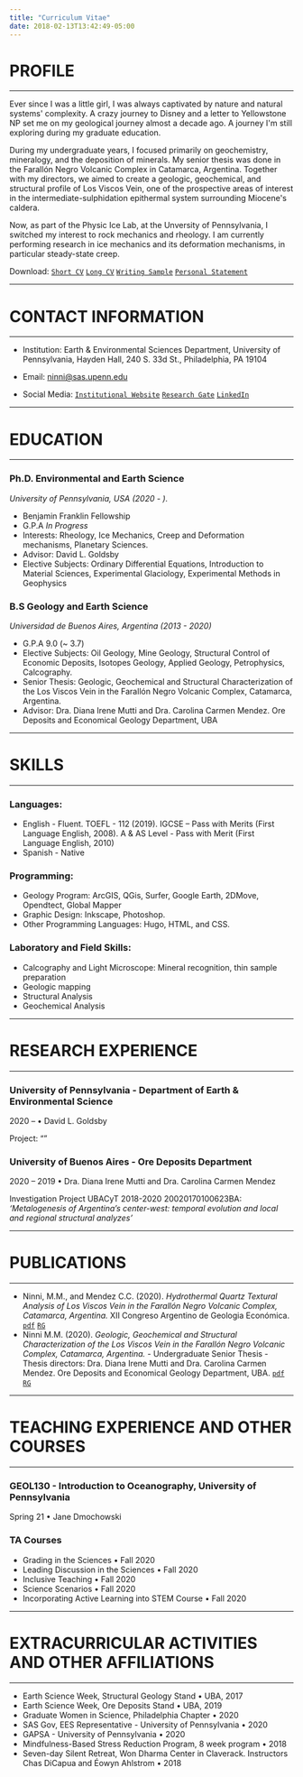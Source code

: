 ```yaml
---
title: "Curriculum Vitae"
date: 2018-02-13T13:42:49-05:00
---
```

# PROFILE
--------------------------------------------------------------------------------
Ever since I was a little girl, I was always captivated by nature and natural systems' complexity. A crazy journey to Disney and a letter to Yellowstone NP set me on my geological journey almost a decade ago. A journey I'm still exploring during my graduate education.

During my undergraduate years, I focused primarily on geochemistry, mineralogy, and the deposition of minerals. My senior thesis was done in the Farallón Negro Volcanic Complex in Catamarca, Argentina. Together with my directors, we aimed to create a geologic, geochemical, and structural profile of Los Viscos Vein, one of the prospective areas of interest in the intermediate-sulphidation epithermal system surrounding Miocene's caldera.  

Now, as part of the Physic Ice Lab, at the Unversity of Pennsylvania, I switched my interest to rock mechanics and rheology. I am currently performing research in ice mechanics and its deformation mechanisms, in particular steady-state creep.

Download: [`Short CV`](https://drive.google.com/file/d/1AVizv-uvsVK6Z8Sf1RN0Sz-Eu3gjGHRL/view?usp=sharing) [`Long CV`](https://drive.google.com/file/d/1Ad_x0EcOquVG9TRuBaA-sJOKqFWFA9SM/view?usp=sharing) [`Writing Sample`](https://drive.google.com/file/d/1AQquO7o9SADyCwJRBT_xQ3ZKgr2SbgVJ/view?usp=sharing) [`Personal Statement`](https://drive.google.com/file/d/1Aeb7YFN4aauvhaHiqcBkv-UthhCOpZ2i/view?usp=sharing)

----------------------------------------------------------

# CONTACT INFORMATION
----------------------------------------------------------
* Institution: Earth & Environmental Sciences Department, University of Pennsylvania, Hayden Hall, 240 S. 33d St., Philadelphia, PA 19104

* Email: ninni@sas.upenn.edu

* Social Media: [`Institutional Website`](http://earth.sas.upenn.edu/people/maria-micaela-ninni)  [`Research Gate`](http://researchgate.net/profile/maria_ninni)  [`LinkedIn`](http://linkedin.com/in/mninni)
----------------------------------------------------------
# EDUCATION
----------------------------------------------------------

### Ph.D. Environmental and Earth Science
*University of Pennsylvania, USA (2020 - ).*
- Benjamin Franklin Fellowship
- G.P.A *In Progress*
- Interests: Rheology, Ice Mechanics, Creep and Deformation mechanisms, Planetary Sciences. 
- Advisor: David L. Goldsby
- Elective Subjects: Ordinary Differential Equations, Introduction to Material Sciences, Experimental Glaciology, Experimental Methods in Geophysics

### B.S Geology and Earth Science
*Universidad de Buenos Aires, Argentina  (2013 - 2020)*
- G.P.A 9.0 (~ 3.7)
- Elective Subjects: Oil Geology, Mine Geology, Structural Control of Economic Deposits, Isotopes Geology, Applied Geology, Petrophysics, Calcography. 
- Senior Thesis: Geologic, Geochemical and Structural Characterization of the Los Viscos Vein in the Farallón Negro Volcanic Complex, Catamarca, Argentina. 
- Advisor: Dra. Diana Irene Mutti and Dra. Carolina Carmen Mendez. Ore Deposits and Economical Geology Department, UBA
----------------------------------------------------------
# SKILLS
----------------------------------------------------------
### Languages:
- English - Fluent. TOEFL - 112 (2019). IGCSE – Pass with Merits (First Language English, 2008). 
A & AS Level - Pass with Merit (First Language English, 2010) 
- Spanish - Native
### Programming: 
- Geology Program: ArcGIS, QGis, Surfer, Google Earth, 2DMove, Opendtect, Global Mapper
- Graphic Design: Inkscape, Photoshop.
- Other Programming Languages: Hugo, HTML, and CSS.
### Laboratory and Field Skills:
- Calcography and Light Microscope: Mineral recognition, thin sample preparation
- Geologic mapping
- Structural Analysis
- Geochemical Analysis
----------------------------------------------------------
# RESEARCH EXPERIENCE
----------------------------------------------------------
### University of Pennsylvania - Department of Earth & Environmental Science
2020 – • David L. Goldsby

Project: “”

### University of Buenos Aires - Ore Deposits Department
2020 – 2019 • Dra. Diana Irene Mutti and Dra. Carolina Carmen Mendez

Investigation Project UBACyT 2018-2020 20020170100623BA: *‘Metalogenesis of Argentina’s center-west: temporal evolution and local and regional structural analyzes’* 

----------------------------------------------------------
# PUBLICATIONS
----------------------------------------------------------
- Ninni, M.M., and Mendez C.C. (2020). *Hydrothermal Quartz Textural Analysis of Los Viscos Vein in the Farallón Negro Volcanic Complex, Catamarca, Argentina.* XII Congreso Argentino de Geologia Económica. [`pdf`](https://drive.google.com/file/d/1Apxt0jZECa7j4mfTqfuyGVcUsagl0VJz/view?usp=sharing) [`RG`](http://localhost:1313/cv/#profile)
- Ninni M.M. (2020). *Geologic, Geochemical and Structural Characterization of the Los Viscos Vein in the Farallón Negro Volcanic Complex, Catamarca, Argentina.* - Undergraduate Senior Thesis - Thesis directors: Dra. Diana Irene Mutti and Dra. Carolina Carmen Mendez. Ore Deposits and Economical Geology Department, UBA. [`pdf`](https://drive.google.com/file/d/1AkX23Grf_VeDCpRQQZ1qXib9Wr_IXu8N/view?usp=sharing) [`RG`](http://localhost:1313/cv/#profile)
----------------------------------------------------------
# TEACHING EXPERIENCE AND OTHER COURSES
----------------------------------------------------------
### GEOL130 - Introduction to Oceanography, University of Pennsylvania
Spring 21 • Jane Dmochowski

### TA Courses 

- Grading in the Sciences				•						Fall 2020
- Leading Discussion in the Sciences	•								Fall 2020
- Inclusive Teaching 					•						Fall 2020
- Science Scenarios 					•						Fall 2020
- Incorporating Active Learning into STEM Course	•						Fall 2020


----------------------------------------------------------
# EXTRACURRICULAR ACTIVITIES AND OTHER AFFILIATIONS
----------------------------------------------------------
- Earth Science Week, Structural Geology Stand • UBA, 2017
- Earth Science Week, Ore Deposits Stand • UBA, 2019
- Graduate Women in Science, Philadelphia Chapter • 2020
- SAS Gov, EES Representative - University of Pennsylvania • 2020
- GAPSA - University of Pennsylvania • 2020
- Mindfulness-Based Stress Reduction Program, 8 week program  • 2018 
- Seven-day Silent Retreat, Won Dharma Center in Claverack. Instructors Chas DiCapua and Éowyn Ahlstrom • 2018

